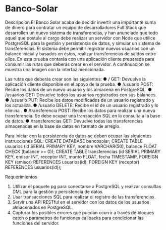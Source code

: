 # Banco-Solar

Descripción
El Banco Solar acaba de decidir invertir una importante suma de dinero para contratar un
equipo de desarrolladores Full Stack que desarrollen un nuevo sistema de transferencias, y
han anunciado que todo aquel que postule al cargo debe realizar un servidor con Node que
utilice PostgreSQL para la gestión y persistencia de datos, y simular un sistema de
transferencias.
El sistema debe permitir registrar nuevos usuarios con un balance inicial y basados en éstos,
realizar transferencias de saldos entre ellos.
En esta prueba contarás con una aplicación cliente preparada para consumir las rutas que
deberás crear en el servidor. A continuación se muestra una imagen con la interfaz
mencionada.

Las rutas que deberás crear son las siguientes:
● / GET: Devuelve la aplicación cliente disponible en el apoyo de la prueba.
● /usuario POST: Recibe los datos de un nuevo usuario y los almacena en PostgreSQL.
● /usuarios GET: Devuelve todos los usuarios registrados con sus balances.
● /usuario PUT: Recibe los datos modificados de un usuario registrado y los actualiza.
● /usuario DELETE: Recibe el id de un usuario registrado y lo elimina .
● /transferencia POST: Recibe los datos para realizar una nueva transferencia. Se debe
ocupar una transacción SQL en la consulta a la base de datos.
● /transferencias GET: Devuelve todas las transferencias almacenadas en la base de
datos en formato de arreglo.

Para iniciar con la persistencia de datos se deben ocupar las siguientes instrucciones SQL:
CREATE DATABASE bancosolar;
CREATE TABLE usuarios (id SERIAL PRIMARY KEY, nombre VARCHAR(50),
balance FLOAT CHECK (balance >= 0));
CREATE TABLE transferencias (id SERIAL PRIMARY KEY, emisor INT, receptor
INT, monto FLOAT, fecha TIMESTAMP, FOREIGN KEY (emisor) REFERENCES
usuarios(id), FOREIGN KEY (receptor) REFERENCES usuarios(id));

Requerimientos
1. Utilizar el paquete pg para conectarse a PostgreSQL y realizar consultas DML para la
gestión y persistencia de datos. 
2. Usar transacciones SQL para realizar el registro de las transferencias. 
3. Servir una API RESTful en el servidor con los datos de los usuarios almacenados en
PostgreSQL. 
4. Capturar los posibles errores que puedan ocurrir a través de bloques catch o
parámetros de funciones callbacks para condicionar las funciones del servidor.
